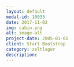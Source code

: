 ```yaml
---
layout: default
modal-id: 10033
date: 2017-11-02
img: cabin.png
alt: image-alt
project-date: 2005-01-01
client: Start Bootstrap
category: zeltlager
description:
---
```

